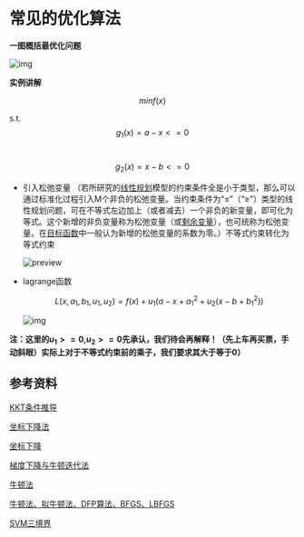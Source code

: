 # 常见的优化算法

**一图概括最优化问题**

![img](https://pic3.zhimg.com/50/v2-f50f388be97bb3a5e54c3278a400b7a2_hd.jpg)

**实例讲解** 

$$min f(x)$$

s.t. $$g_1(x)=a-x<=0$$

​      $$g_2(x)=x-b<=0$$

+ 引入松弛变量 （若所研究的[线性规划](https://baike.baidu.com/item/%E7%BA%BF%E6%80%A7%E8%A7%84%E5%88%92/1661606)模型的约束条件全是小于类型，那么可以通过标准化过程引入M个非负的松弛变量。当约束条件为“≤”（“≥”）类型的线性规划问题，可在不等式左边加上（或者减去）一个非负的新变量，即可化为等式。这个新增的非负变量称为松弛变量（或[剩余变量](https://baike.baidu.com/item/%E5%89%A9%E4%BD%99%E5%8F%98%E9%87%8F/2642951)），也可统称为松弛变量。在[目标函数](https://baike.baidu.com/item/%E7%9B%AE%E6%A0%87%E5%87%BD%E6%95%B0/10829077)中一般认为新增的松弛变量的系数为零。）不等式约束转化为等式约束

  ![preview](https://pic4.zhimg.com/v2-dcf3439670719b2ac1d8878bef7d80cf_r.jpg)

+ lagrange函数

  $$L(x,a_1,b_1,u_1,u_2)=f(x)+u_1(a-x+a_1^2+u_2(x-b+b_1^2))$$

  ![img](https://pic4.zhimg.com/50/v2-0010a6f1f0d9753c0416f80a6c195693_hd.jpg)

**注：这里的$u_1>=0$,$u_2>=0$先承认，我们待会再解释！（先上车再买票，手动斜眼）实际上对于不等式约束前的乘子，我们要求其大于等于0）**





## 参考资料

[KKT条件推导](https://zhuanlan.zhihu.com/p/26514613)

[坐标下降法](http://blog.csdn.net/u013802188/article/details/40476989)

[坐标下降](http://blog.sina.com.cn/s/blog_53b209a70102wqvw.html)

[梯度下降与牛顿迭代法](http://blog.csdn.net/zkq_1986/article/details/52317258)

[牛顿法](http://blog.csdn.net/luoleicn/article/details/6527049)

[牛顿法、拟牛顿法、DFP算法、BFGS、LBFGS](http://blog.csdn.net/itplus/article/details/21896453)

[SVM三境界](http://www.cnblogs.com/zhehan54/p/7081705.html)